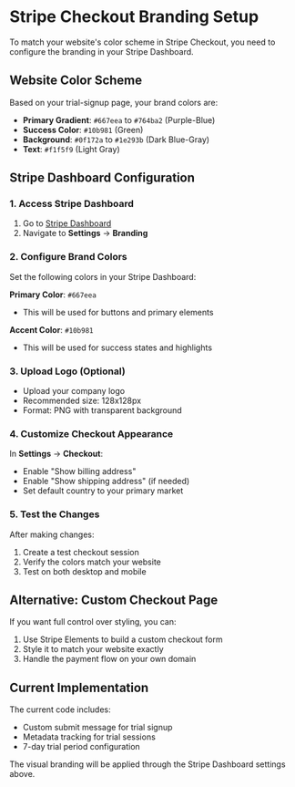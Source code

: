 # Stripe Checkout Branding Setup

To match your website's color scheme in Stripe Checkout, you need to configure the branding in your Stripe Dashboard.

## Website Color Scheme
Based on your trial-signup page, your brand colors are:
- **Primary Gradient**: `#667eea` to `#764ba2` (Purple-Blue)
- **Success Color**: `#10b981` (Green)
- **Background**: `#0f172a` to `#1e293b` (Dark Blue-Gray)
- **Text**: `#f1f5f9` (Light Gray)

## Stripe Dashboard Configuration

### 1. Access Stripe Dashboard
1. Go to [Stripe Dashboard](https://dashboard.stripe.com)
2. Navigate to **Settings** → **Branding**

### 2. Configure Brand Colors
Set the following colors in your Stripe Dashboard:

**Primary Color**: `#667eea`
- This will be used for buttons and primary elements

**Accent Color**: `#10b981` 
- This will be used for success states and highlights

### 3. Upload Logo (Optional)
- Upload your company logo
- Recommended size: 128x128px
- Format: PNG with transparent background

### 4. Customize Checkout Appearance
In **Settings** → **Checkout**:
- Enable "Show billing address"
- Enable "Show shipping address" (if needed)
- Set default country to your primary market

### 5. Test the Changes
After making changes:
1. Create a test checkout session
2. Verify the colors match your website
3. Test on both desktop and mobile

## Alternative: Custom Checkout Page
If you want full control over styling, you can:
1. Use Stripe Elements to build a custom checkout form
2. Style it to match your website exactly
3. Handle the payment flow on your own domain

## Current Implementation
The current code includes:
- Custom submit message for trial signup
- Metadata tracking for trial sessions
- 7-day trial period configuration

The visual branding will be applied through the Stripe Dashboard settings above.
